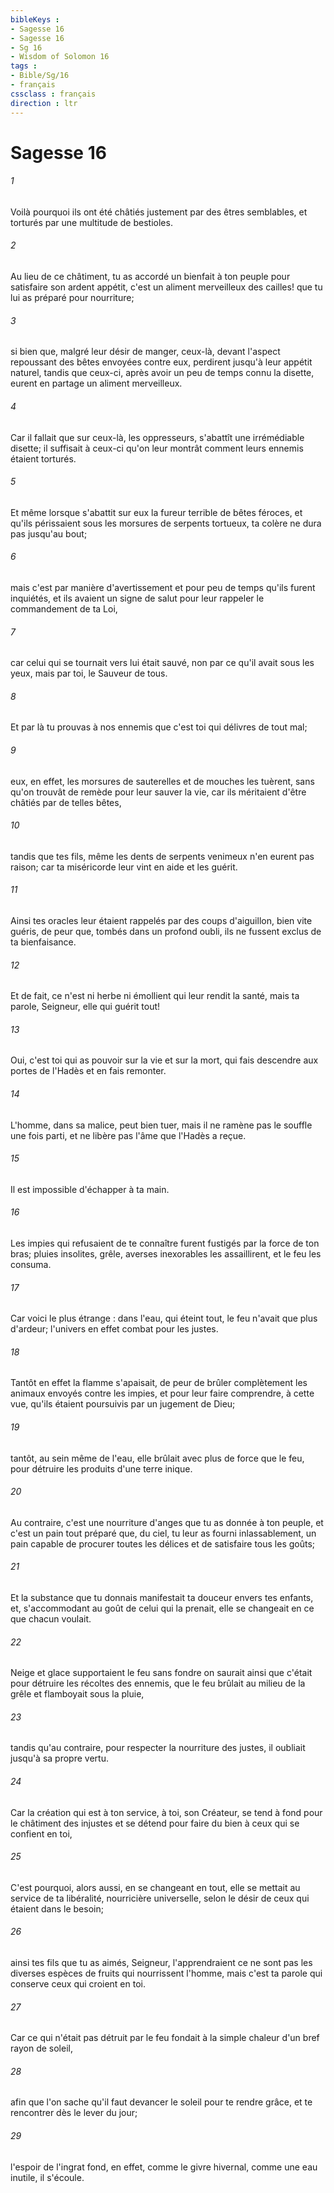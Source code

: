 ```yaml
---
bibleKeys : 
- Sagesse 16
- Sagesse 16
- Sg 16
- Wisdom of Solomon 16
tags : 
- Bible/Sg/16
- français
cssclass : français
direction : ltr
---
```


# Sagesse 16

###### 1
Voilà pourquoi ils ont été châtiés justement par des êtres semblables, et torturés par une multitude de bestioles.
###### 2
Au lieu de ce châtiment, tu as accordé un bienfait à ton peuple pour satisfaire son ardent appétit, c'est un aliment merveilleux des cailles! que tu lui as préparé pour nourriture;
###### 3
si bien que, malgré leur désir de manger, ceux-là, devant l'aspect repoussant des bêtes envoyées contre eux, perdirent jusqu'à leur appétit naturel, tandis que ceux-ci, après avoir un peu de temps connu la disette, eurent en partage un aliment merveilleux.
###### 4
Car il fallait que sur ceux-là, les oppresseurs, s'abattît une irrémédiable disette; il suffisait à ceux-ci qu'on leur montrât comment leurs ennemis étaient torturés.
###### 5
Et même lorsque s'abattit sur eux la fureur terrible de bêtes féroces, et qu'ils périssaient sous les morsures de serpents tortueux, ta colère ne dura pas jusqu'au bout;
###### 6
mais c'est par manière d'avertissement et pour peu de temps qu'ils furent inquiétés, et ils avaient un signe de salut pour leur rappeler le commandement de ta Loi,
###### 7
car celui qui se tournait vers lui était sauvé, non par ce qu'il avait sous les yeux, mais par toi, le Sauveur de tous.
###### 8
Et par là tu prouvas à nos ennemis que c'est toi qui délivres de tout mal;
###### 9
eux, en effet, les morsures de sauterelles et de mouches les tuèrent, sans qu'on trouvât de remède pour leur sauver la vie, car ils méritaient d'être châtiés par de telles bêtes,
###### 10
tandis que tes fils, même les dents de serpents venimeux n'en eurent pas raison; car ta miséricorde leur vint en aide et les guérit.
###### 11
Ainsi tes oracles leur étaient rappelés par des coups d'aiguillon, bien vite guéris, de peur que, tombés dans un profond oubli, ils ne fussent exclus de ta bienfaisance.
###### 12
Et de fait, ce n'est ni herbe ni émollient qui leur rendit la santé, mais ta parole, Seigneur, elle qui guérit tout!
###### 13
Oui, c'est toi qui as pouvoir sur la vie et sur la mort, qui fais descendre aux portes de l'Hadès et en fais remonter.
###### 14
L'homme, dans sa malice, peut bien tuer, mais il ne ramène pas le souffle une fois parti, et ne libère pas l'âme que l'Hadès a reçue.
###### 15
Il est impossible d'échapper à ta main.
###### 16
Les impies qui refusaient de te connaître furent fustigés par la force de ton bras; pluies insolites, grêle, averses inexorables les assaillirent, et le feu les consuma.
###### 17
Car voici le plus étrange : dans l'eau, qui éteint tout, le feu n'avait que plus d'ardeur; l'univers en effet combat pour les justes.
###### 18
Tantôt en effet la flamme s'apaisait, de peur de brûler complètement les animaux envoyés contre les impies, et pour leur faire comprendre, à cette vue, qu'ils étaient poursuivis par un jugement de Dieu;
###### 19
tantôt, au sein même de l'eau, elle brûlait avec plus de force que le feu, pour détruire les produits d'une terre inique.
###### 20
Au contraire, c'est une nourriture d'anges que tu as donnée à ton peuple, et c'est un pain tout préparé que, du ciel, tu leur as fourni inlassablement, un pain capable de procurer toutes les délices et de satisfaire tous les goûts;
###### 21
Et la substance que tu donnais manifestait ta douceur envers tes enfants, et, s'accommodant au goût de celui qui la prenait, elle se changeait en ce que chacun voulait.
###### 22
Neige et glace supportaient le feu sans fondre on saurait ainsi que c'était pour détruire les récoltes des ennemis, que le feu brûlait au milieu de la grêle et flamboyait sous la pluie,
###### 23
tandis qu'au contraire, pour respecter la nourriture des justes, il oubliait jusqu'à sa propre vertu.
###### 24
Car la création qui est à ton service, à toi, son Créateur, se tend à fond pour le châtiment des injustes et se détend pour faire du bien à ceux qui se confient en toi,
###### 25
C'est pourquoi, alors aussi, en se changeant en tout, elle se mettait au service de ta libéralité, nourricière universelle, selon le désir de ceux qui étaient dans le besoin;
###### 26
ainsi tes fils que tu as aimés, Seigneur, l'apprendraient ce ne sont pas les diverses espèces de fruits qui nourrissent l'homme, mais c'est ta parole qui conserve ceux qui croient en toi.
###### 27
Car ce qui n'était pas détruit par le feu fondait à la simple chaleur d'un bref rayon de soleil,
###### 28
afin que l'on sache qu'il faut devancer le soleil pour te rendre grâce, et te rencontrer dès le lever du jour;
###### 29
l'espoir de l'ingrat fond, en effet, comme le givre hivernal, comme une eau inutile, il s'écoule.
